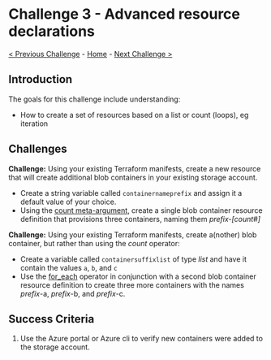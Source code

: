 # Challenge 3 - Advanced resource declarations

[< Previous Challenge](./Terraform-Challenge-02.md) - [Home](../README.md) - [Next Challenge >](./Terraform-Challenge-04.md)

## Introduction

The goals for this challenge include understanding:

- How to create a set of resources based on a list or count (loops), eg iteration

## Challenges

**Challenge:** Using your existing Terraform manifests, create a new resource that will create additional blob containers in your existing storage account.

- Create a string variable called `containernameprefix` and assign it a default value of your choice.
- Using the [count meta-argument](https://developer.hashicorp.com/terraform/language/meta-arguments/count), create a single blob container resource definition that provisions three containers, naming them _prefix-[count#]_

**Challenge:** Using your existing Terraform manifests, create a(nother) blob container, but rather than using the _count_ operator:
- Create a variable called `containersuffixlist` of type _list_ and have it contain the values `a`, `b`, and `c`
- Use the [for_each](https://developer.hashicorp.com/terraform/language/meta-arguments/for_each) operator in conjunction with a second blob container resource definition to create three more containers with the names _prefix_-a, _prefix_-b, and _prefix_-c.

## Success Criteria

1. Use the Azure portal or Azure cli to verify new containers were added to the storage account.
